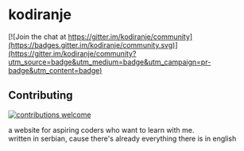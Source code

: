 # kodiranje

[![Join the chat at https://gitter.im/kodiranje/community](https://badges.gitter.im/kodiranje/community.svg)](https://gitter.im/kodiranje/community?utm_source=badge&utm_medium=badge&utm_campaign=pr-badge&utm_content=badge)

## Contributing 

[![contributions welcome](https://img.shields.io/badge/contributions-welcome-brightgreen.svg?style=flat)](https://github.com/dwyl/esta/issues)

a website for aspiring coders who want to learn with me.  
written in serbian, cause there's already everything there is in english
